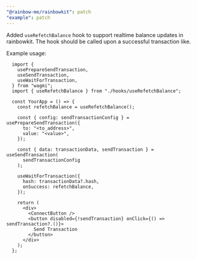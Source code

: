 ```yaml
---
"@rainbow-me/rainbowkit": patch
"example": patch
---
```


Added `useRefetchBalance` hook to support realtime balance updates in rainbowkit. The hook should be called upon a successful transaction like.

Example usage:

```
  import {
    usePrepareSendTransaction,
    useSendTransaction,
    useWaitForTransaction,
  } from "wagmi";
  import { useRefetchBalance } from "./hooks/useRefetchBalance";

  const YourApp = () => {
    const refetchBalance = useRefetchBalance();

    const { config: sendTransactionConfig } = usePrepareSendTransaction({
      to: "<to_address>",
      value: "<value>",
    });

    const { data: transactionData, sendTransaction } = useSendTransaction(
      sendTransactionConfig
    );

    useWaitForTransaction({
      hash: transactionData?.hash,
      onSuccess: refetchBalance,
    });

    return (
      <div>
        <ConnectButton />
        <button disabled={!sendTransaction} onClick={() => sendTransaction?.()}>
          Send Transaction
        </button>
      </div>
    );
  };
```
